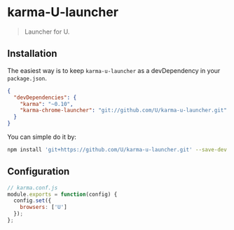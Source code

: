 # karma-U-launcher

> Launcher for U.

## Installation

The easiest way is to keep `karma-u-launcher` as a devDependency in your `package.json`.
```json
{
  "devDependencies": {
    "karma": "~0.10",
    "karma-chrome-launcher": "git://github.com/U/karma-u-launcher.git"
  }
}
```

You can simple do it by:
```sh
npm install 'git+https://github.com/U/karma-u-launcher.git' --save-dev
```

## Configuration
```js
// karma.conf.js
module.exports = function(config) {
  config.set({
    browsers: ['U']
  });
};
```
